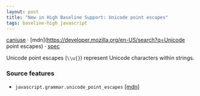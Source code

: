 ```yaml
---
layout: post
title: "New in High Baseline Support: Unicode point escapes"
tags: baseline-high javascript
---
```


[caniuse](https://caniuse.com/?search=unicode-point-escapes) · [mdn](https://developer.mozilla.org/en-US/search?q=Unicode point escapes) · [spec](https://tc39.es/ecma262/multipage/ecmascript-language-lexical-grammar.html#prod-UnicodeEscapeSequence)

Unicode point escapes (`\\u{}`) represent Unicode characters within strings.

### Source features

- ``javascript.grammar.unicode_point_escapes`` [[mdn]](https://developer.mozilla.org/en-US/search?q=javascript.grammar.unicode_point_escapes)

